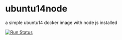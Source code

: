 # ubuntu14node
a simple ubuntu14 docker image with node js installed

[![Run Status](https://api.shippable.com/projects/57dea8b71a7d601000a74338/badge?branch=master)](https://app.shippable.com/projects/57dea8b71a7d601000a74338)

